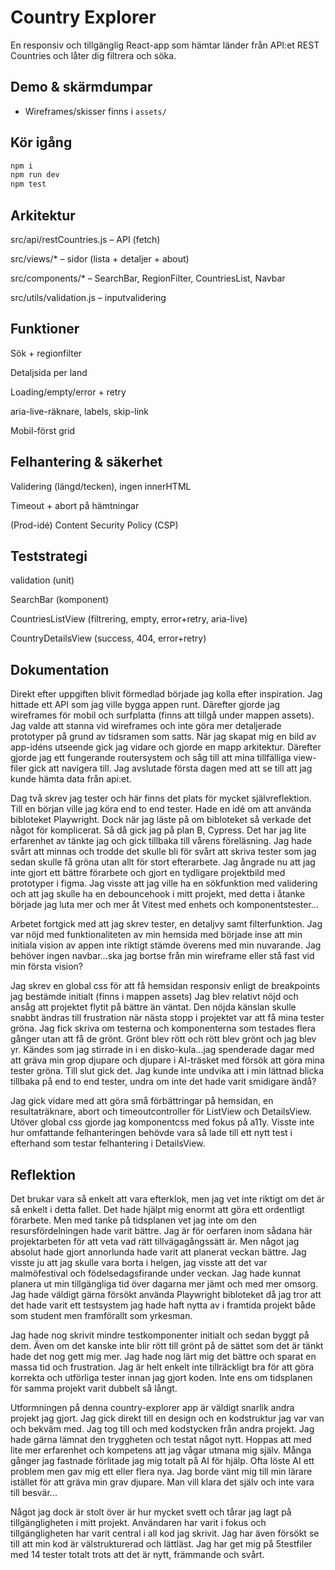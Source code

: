 # Country Explorer

En responsiv och tillgänglig React-app som hämtar länder från API:et REST Countries och låter dig filtrera och söka.

## Demo & skärmdumpar

- Wireframes/skisser finns i `assets/`

## Kör igång

```bash
npm i
npm run dev
npm test
```

## Arkitektur

src/api/restCountries.js – API (fetch)

src/views/\* – sidor (lista + detaljer + about)

src/components/\* – SearchBar, RegionFilter, CountriesList, Navbar

src/utils/validation.js – inputvalidering

## Funktioner

Sök + regionfilter

Detaljsida per land

Loading/empty/error + retry

aria-live-räknare, labels, skip-link

Mobil-först grid

## Felhantering & säkerhet

Validering (längd/tecken), ingen innerHTML

Timeout + abort på hämtningar

(Prod-idé) Content Security Policy (CSP)

## Teststrategi

validation (unit)

SearchBar (komponent)

CountriesListView (filtrering, empty, error+retry, aria-live)

CountryDetailsView (success, 404, error+retry)

## Dokumentation

Direkt efter uppgiften blivit förmedlad började jag kolla efter inspiration. Jag hittade ett API som jag ville bygga appen runt.
Därefter gjorde jag wireframes för mobil och surfplatta (finns att tillgå under mappen assets). Jag valde att stanna vid wireframes och inte göra mer detaljerade prototyper på grund av tidsramen som satts.
När jag skapat mig en bild av app-idéns utseende gick jag vidare och gjorde en mapp arkitektur. Därefter gjorde jag ett fungerande routersystem och såg till att mina tillfälliga view-filer gick att navigera till.
Jag avslutade första dagen med att se till att jag kunde hämta data från api:et.

Dag två skrev jag tester och här finns det plats för mycket självreflektion. Till en början ville jag köra end to end tester. Hade en idé om att använda bibloteket Playwright. Dock när jag läste på om bibloteket så verkade det något för komplicerat. Så då gick jag på plan B, Cypress. Det har jag lite erfarenhet av tänkte jag och gick tillbaka till vårens föreläsning. Jag hade svårt att minnas och trodde det skulle bli för svårt att skriva tester som jag sedan skulle få gröna utan allt för stort efterarbete. Jag ångrade nu att jag inte gjort ett bättre förarbete och gjort en tydligare projektbild med prototyper i figma.
Jag visste att jag ville ha en sökfunktion med validering och att jag skulle ha en debouncehook i mitt projekt, med detta i åtanke började jag luta mer och mer åt Vitest med enhets och komponentstester...

Arbetet fortgick med att jag skrev tester, en detaljvy samt filterfunktion. Jag var nöjd med funktionaliteten av min hemsida med började inse att min initiala vision av appen inte riktigt stämde överens med min nuvarande. Jag behöver ingen navbar...ska jag bortse från min wireframe eller stå fast vid min första vision?

Jag skrev en global css för att få hemsidan responsiv enligt de breakpoints jag bestämde initialt (finns i mappen assets) Jag blev relativt nöjd och ansåg att projektet flytit på bättre än väntat. Den nöjda känslan skulle snabbt ändras till frustration när nästa stopp i projektet var att få mina tester gröna. Jag fick skriva om testerna och komponenterna som testades flera gånger utan att få de grönt. Grönt blev rött och rött blev grönt och jag blev yr. Kändes som jag stirrade in i en disko-kula...jag spenderade dagar med att gräva min grop djupare och djupare i AI-träsket med försök att göra mina tester gröna. Till slut gick det. Jag kunde inte undvika att i min lättnad blicka tillbaka på end to end tester, undra om inte det hade varit smidigare ändå?

Jag gick vidare med att göra små förbättringar på hemsidan, en resultaträknare, abort och timeoutcontroller för ListView och DetailsView. Utöver global css gjorde jag komponentcss med fokus på a11y. Visste inte hur omfattande felhanteringen behövde vara så lade till ett nytt test i efterhand som testar felhantering i DetailsView.

## Reflektion

Det brukar vara så enkelt att vara efterklok, men jag vet inte riktigt om det är så enkelt i detta fallet. Det hade hjälpt mig enormt att göra ett ordentligt förarbete. Men med tanke på tidsplanen vet jag inte om den resursfördelningen hade varit bättre. Jag är för oerfaren inom sådana här projektarbeten för att veta vad rätt tillvägagångssätt är. Men något jag absolut hade gjort annorlunda hade varit att planerat veckan bättre. Jag visste ju att jag skulle vara borta i helgen, jag visste att det var malmöfestival och födelsedagsfirande under veckan. Jag hade kunnat planera ut min tillgängliga tid över dagarna mer jämt och med mer omsorg.
Jag hade väldigt gärna försökt använda Playwright bibloteket då jag tror att det hade varit ett testsystem jag hade haft nytta av i framtida projekt både som student men framförallt som yrkesman.

Jag hade nog skrivit mindre testkomponenter initialt och sedan byggt på dem. Även om det kanske inte blir rött till grönt på de sättet som det är tänkt hade det nog gett mig mer. Jag hade nog lärt mig det bättre och sparat en massa tid och frustration. Jag är helt enkelt inte tillräckligt bra för att göra korrekta och utförliga tester innan jag gjort koden. Inte ens om tidsplanen för samma projekt varit dubbelt så långt.

Utformningen på denna country-explorer app är väldigt snarlik andra projekt jag gjort. Jag gick direkt till en design och en kodstruktur jag var van och bekväm med. Jag tog till och med kodstycken från andra projekt. Jag hade gärna lämnat den tryggheten och testat något nytt. Hoppas att med lite mer erfarenhet och kompetens att jag vågar utmana mig själv.
Många gånger jag fastnade förlitade jag mig totalt på AI för hjälp. Ofta löste AI ett problem men gav mig ett eller flera nya. Jag borde vänt mig till min lärare istället för att gräva min grav djupare. Man vill klara det själv och inte vara till besvär...

Något jag dock är stolt över är hur mycket svett och tårar jag lagt på tillgängligheten i mitt projekt. Användaren har varit i fokus och tillgängligheten har varit central i all kod jag skrivit. Jag har även försökt se till att min kod är välstrukturerad och lättläst. Jag har get mig på 5testfiler med 14 tester totalt trots att det är nytt, främmande och svårt.
